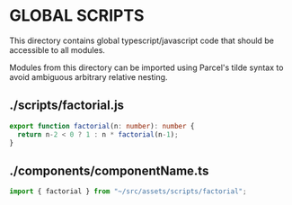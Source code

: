 # GLOBAL SCRIPTS

This directory contains global typescript/javascript code that should be accessible to all modules. 

Modules from this directory can be imported using Parcel's tilde syntax to avoid ambiguous arbitrary relative nesting.

./scripts/factorial.js
---
```typescript
export function factorial(n: number): number {
  return n-2 < 0 ? 1 : n * factorial(n-1);
}
```

./components/componentName.ts
---
```typescript
import { factorial } from "~/src/assets/scripts/factorial";
```